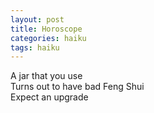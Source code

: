 ```yaml
---
layout: post
title: Horoscope
categories: haiku
tags: haiku
---
```

A jar that you use   
Turns out to have bad Feng Shui  
Expect an upgrade